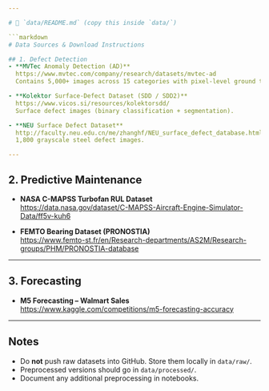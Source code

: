 ```yaml
---

# 📘 `data/README.md` (copy this inside `data/`)

```markdown
# Data Sources & Download Instructions

## 1. Defect Detection
- **MVTec Anomaly Detection (AD)**  
  https://www.mvtec.com/company/research/datasets/mvtec-ad  
  Contains 5,000+ images across 15 categories with pixel-level ground truth.

- **Kolektor Surface-Defect Dataset (SDD / SDD2)**  
  https://www.vicos.si/resources/kolektorsdd/  
  Surface defect images (binary classification + segmentation).

- **NEU Surface Defect Dataset**  
  http://faculty.neu.edu.cn/me/zhanghf/NEU_surface_defect_database.html  
  1,800 grayscale steel defect images.

---
```


## 2. Predictive Maintenance
- **NASA C-MAPSS Turbofan RUL Dataset**  
  https://data.nasa.gov/dataset/C-MAPSS-Aircraft-Engine-Simulator-Data/ff5v-kuh6  

- **FEMTO Bearing Dataset (PRONOSTIA)**  
  https://www.femto-st.fr/en/Research-departments/AS2M/Research-groups/PHM/PRONOSTIA-database  

---

## 3. Forecasting
- **M5 Forecasting – Walmart Sales**  
  https://www.kaggle.com/competitions/m5-forecasting-accuracy  

---

## Notes
- Do **not** push raw datasets into GitHub. Store them locally in `data/raw/`.
- Preprocessed versions should go in `data/processed/`.
- Document any additional preprocessing in notebooks.
```
